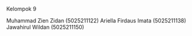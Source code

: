 Kelompok 9

Muhammad Zien Zidan (5025211122)
Ariella Firdaus Imata (5025211138)
Jawahirul Wildan (5025211150)
